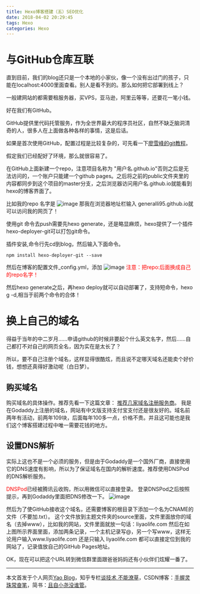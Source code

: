 ```yaml
---
title: Hexo博客搭建（五）SEO优化
date: 2018-04-02 20:29:45
tags: Hexo
categories: Hexo
---
```

# 与GitHub仓库互联
直到目前，我们的blog还只是一个本地的小家伙，像一个没有出过门的孩子，只能在localhost:4000里面查看。别人是看不到的。那么如何把它部署到线上？

一般建网站的都需要租服务器，买VPS，亚马逊，阿里云等等，还要花一笔小钱。

好在我们有GitHub。

GitHub提供里代码托管服务，作为全世界最大的程序员社区，自然不缺乏脑洞清奇的人，很多人在上面做各种各样的事情，这是后话。

如果是首次使用GitHub，配置过程是比较复杂的，可先看一下[廖雪峰的git教程](https://www.liaoxuefeng.com/wiki/0013739516305929606dd18361248578c67b8067c8c017b000)。

假定我们已经配好了环境，那么就很容易了。

在GitHub上面新建一个repo，注意项目名称为  "用户名.github.io"否则之后是无法访问的，一个账户只能建一个github pages。之后将之前的public文件夹里的内容都同步到这个项目的master分支，之后浏览器访问用户名.github.io就能看到hexo的博客界面了。

比如我的repo 名字是
![image](http://upload-images.jianshu.io/upload_images/11400909-2489f8b1cadd7dc0.jpg?imageMogr2/auto-orient/strip%7CimageView2/2/w/1240)
那我在浏览器地址栏输入 generalli95.github.io就可以访问我的网页了！

使用git 命令去push需要先hexo generate，还是略显麻烦，hexo提供了一个插件hexo-deployer-git可以打包git命令。

插件安装,命令行先cd到blog，然后输入下面命令。
```
npm install hexo-deployer-git --save
```
然后在博客的配置文件_config.yml，添加
![image](http://upload-images.jianshu.io/upload_images/11400909-4bab54cc5b099520.jpg?imageMogr2/auto-orient/strip%7CimageView2/2/w/1240)
<font color=red>注意：把repo:后面换成自己的repo名字！</font>

然后hexo generate之后，再hexo deploy就可以自动部署了，支持短命令，hexo g -d,相当于前两个命令的合体！

# 换上自己的域名
得益于当年的中二岁月……申请github的时候非要起个什么英文名字，然后……自己都打不对自己的网页全名，因为实在是太长了？

所以，要不自己注册个域名，这样显得很酷炫，而且说不定哪天域名还能卖个好价钱，想想还真得好激动呢（白日梦）。

## 购买域名
购买域名的具体操作。推荐先看一下这篇文章： [推荐几家域名注册服务商](https://zhuanlan.zhihu.com/p/27349039)。
我是在Godaddy上注册的域名，网站有中文版支持支付宝支付还是很友好的。域名前两年有活动，前两年109块，后面每年100多一点，价格不贵。并且这可能也是我们这个博客搭建过程中唯一需要花钱的地方。

## 设置DNS解析
实际上这也不是一个必须的服务，但是由于Godaddy是一个国外厂商，直接使用它的DNS速度有影响，所以为了保证域名在国内的解析速度。推荐使用DNSPod的DNS解析服务。

<font color=red>DNSPod</font>已经被腾讯云收购，所以用微信可以直接登录。
登录DNSPod之后按照提示，再到Godaddy里面把DNS修改一下。
![image](http://upload-images.jianshu.io/upload_images/11400909-1c39056181935b67.jpg?imageMogr2/auto-orient/strip%7CimageView2/2/w/1240)

然后为了使GitHub接收这个域名，还需要博客的根目录下添加一个名为CNAME的文件（不要加.txt）。
这个文件放到主题文件夹的source里面，文件里面放你的域名（去掉www），比如我的网站，文件里面就放一句话：liyaolife.com
然后在如上图所示界面里面，添加两条记录，一个主机记录写@，另一个写www，这样无论用户输入www.liyaolife.com 还是只输入 liyaolife.com 都可以直接定位到我的网站了，记录值放自己的GitHub Pages地址。

OK，现在可以把这个URL转到微信群里面跟爸爸妈妈还有小伙伴们炫耀一番了。

***
本文首发于个人网页[Yao Blog](http://liyaolife.com)，知乎专栏[谈技术 不能潦草](https://zhuanlan.zhihu.com/c_175317330)，CSDN博客：[手握灵珠常奋笔](https://blog.csdn.net/GeneralLi95)，简书：[且自小尧没谁管](https://www.jianshu.com/u/2ad44a001d34)。
